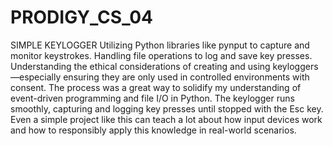 # PRODIGY_CS_04
SIMPLE KEYLOGGER
Utilizing Python libraries like pynput to capture and monitor keystrokes.
Handling file operations to log and save key presses.
Understanding the ethical considerations of creating and using keyloggers—especially ensuring they are only used in controlled environments with consent.
The process was a great way to solidify my understanding of event-driven programming and file I/O in Python. The keylogger runs smoothly, capturing and logging key presses until stopped with the Esc key.
Even a simple project like this can teach a lot about how input devices work and how to responsibly apply this knowledge in real-world scenarios.




